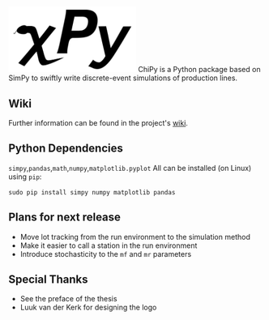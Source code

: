 <img src="https://github.com/JelleLa/ChiPy/blob/main/graphics/ChiPyBlackBG.png" width=50% height=50%>
ChiPy is a Python package based on SimPy to swiftly write discrete-event simulations of production lines.

## Wiki
Further information can be found in the project's [wiki](https://github.com/JelleLa/ChiPy/wiki).

## Python Dependencies
`simpy`,`pandas`,`math`,`numpy`,`matplotlib.pyplot`
All can be installed (on Linux) using `pip`:
```
sudo pip install simpy numpy matplotlib pandas
```
## Plans for next release
* Move lot tracking from the run environment to the simulation method
* Make it easier to call a station in the run environment
* Introduce stochasticity to the `mf` and `mr` parameters

## Special Thanks
* See the preface of the thesis
* Luuk van der Kerk for designing the logo
